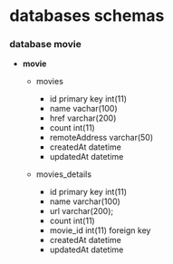 # databases schemas
### database movie
* **movie**
    * movies
        * id primary key int(11)
        * name vachar(100)
        * href varchar(200)
        * count int(11)
        * remoteAddress  varchar(50)
        * createdAt datetime
        * updatedAt datetime
        
    * movies_details
        * id primary key int(11)
        * name varchar(100)
        * url varchar(200);
        * count int(11)
        * movie_id int(11) foreign key
        * createdAt datetime
        * updatedAt datetime
                
                
                                
